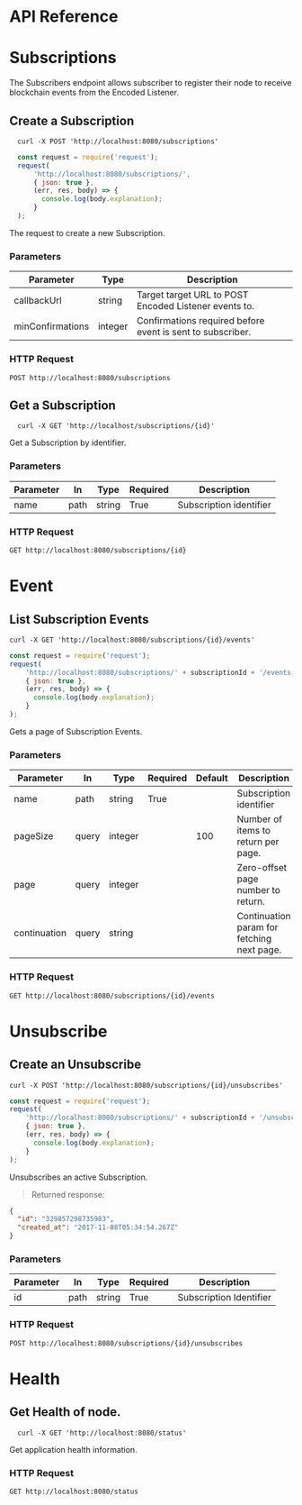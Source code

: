 
# API Reference


# Subscriptions
 The Subscribers endpoint allows subscriber to register their node to receive blockchain events from the Encoded Listener.

## Create a Subscription

  ```shell
    curl -X POST 'http://localhost:8080/subscriptions'
  ```

  ```javascript
    const request = require('request');
    request(
        'http://localhost:8080/subscriptions/', 
        { json: true }, 
        (err, res, body) => {
          console.log(body.explanation);
        }
    );
  ```

  The request to create a new Subscription.

### Parameters

  Parameter        | Type    | Description 
  ---------------- | ------- | ----------- 
  callbackUrl      | string  | Target target URL to POST Encoded Listener events to.
  minConfirmations | integer | Confirmations required before event is sent to subscriber.

### HTTP Request
  `POST http://localhost:8080/subscriptions`

## Get a Subscription

  ```shell
    curl -X GET 'http://localhost/subscriptions/{id}'
  ```

  Get a Subscription by identifier.

### Parameters

  Parameter       | In   | Type    | Required | Description             
  --------------- | ---- | ------- | -------- | ----------------------- 
  name            | path | string  | True     | Subscription identifier

### HTTP Request
  `GET http://localhost:8080/subscriptions/{id}`


















# Event

## List Subscription Events

  ```shell
  curl -X GET 'http://localhost:8080/subscriptions/{id}/events'
  ```

  ```javascript
  const request = require('request');
  request(
      'http://localhost:8080/subscriptions/' + subscriptionId + '/events', 
      { json: true }, 
      (err, res, body) => {
        console.log(body.explanation);
      }
  );
  ```

  Gets a page of Subscription Events.

### Parameters

  Parameter       | In    | Type    | Required | Default | Description             
  --------------- | ----  | ------- | ----     | ----    | ----------------------- 
  name            | path  | string  | True     |         | Subscription identifier 
  pageSize        | query | integer |          | 100     | Number of items to return per page. 
  page            | query | integer |          |         | Zero-offset page number to return.
  continuation    | query | string  |          |         | Continuation param for fetching next page.

### HTTP Request
  `GET http://localhost:8080/subscriptions/{id}/events`














# Unsubscribe

## Create an Unsubscribe

  ```shell
  curl -X POST 'http://localhost:8080/subscriptions/{id}/unsubscribes'
  ```

  ```javascript
  const request = require('request');
  request(
      'http://localhost:8080/subscriptions/' + subscriptionId + '/unsubscribes', 
      { json: true }, 
      (err, res, body) => {
        console.log(body.explanation);
      }
  );
  ```

  Unsubscribes an active Subscription.

  > Returned response:

  ```json
  {
    "id": "329857298735983",
    "created_at": "2017-11-08T05:34:54.267Z"
  }
  ```

### Parameters

  Parameter       | In    | Type    | Required | Description             
  --------------- | ----  | ------- | ----     | ----------------------- 
  id              | path  | string  | True     | Subscription Identifier

### HTTP Request
  `POST http://localhost:8080/subscriptions/{id}/unsubscribes`








# Health

## Get Health of node.

  ```shell
    curl -X GET 'http://localhost:8080/status'
  ```
  Get application health information.

### HTTP Request
  `GET http://localhost:8080/status`


